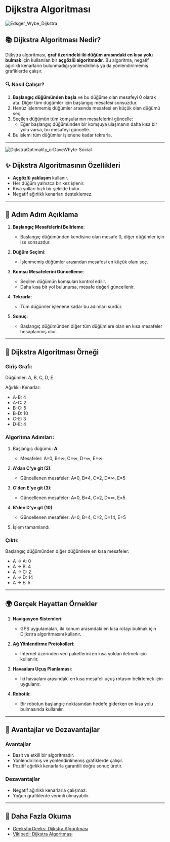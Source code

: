 # Dijkstra Algoritması

![Edsger_Wybe_Dijkstra](https://github.com/user-attachments/assets/d4e7705c-7e2a-4387-9a67-d679db4f8e36)

## 📚 Dijkstra Algoritması Nedir?

Dijkstra algoritması, **graf üzerindeki iki düğüm arasındaki en kısa yolu bulmak** için kullanılan bir **açgözlü algoritmadır**. Bu algoritma, negatif ağırlıklı kenarların bulunmadığı yönlendirilmiş ya da yönlendirilmemiş grafiklerde çalışır.

### 🔍 Nasıl Çalışır?
1. **Başlangıç düğümünden başla** ve bu düğüme olan mesafeyi 0 olarak ata. Diğer tüm düğümler için başlangıç mesafesi sonsuzdur.
2. Henüz işlenmemiş düğümler arasında mesafesi en küçük olan düğümü seç.
3. Seçilen düğümün tüm komşularının mesafelerini güncelle:
   - Eğer başlangıç düğümünden bir komşuya ulaşmanın daha kısa bir yolu varsa, bu mesafeyi güncelle.
4. Bu işlemi tüm düğümler işlenene kadar tekrarla.

---

![DijkstraOptimality_crDaveWhyte-Social](https://github.com/user-attachments/assets/b5bcebe8-0212-4983-8d0f-ee5e5c624f70)


## ✨ Dijkstra Algoritmasının Özellikleri
- **Açgözlü yaklaşım** kullanır.
- Her düğüm yalnızca bir kez işlenir.
- Kısa yolları hızlı bir şekilde bulur.
- Negatif ağırlıklı kenarları desteklemez.

---

## 🚀 Adım Adım Açıklama

1. **Başlangıç Mesafelerini Belirleme**:
   - Başlangıç düğümünden kendisine olan mesafe 0, diğer düğümler için ise sonsuzdur.

2. **Düğüm Seçimi**:
   - İşlenmemiş düğümler arasından mesafesi en küçük olanı seç.

3. **Komşu Mesafelerini Güncelleme**:
   - Seçilen düğümün komşuları kontrol edilir.
   - Daha kısa bir yol bulunursa, mesafe değeri güncellenir.

4. **Tekrarla**:
   - Tüm düğümler işlenene kadar bu adımları sürdür.

5. **Sonuç**:
   - Başlangıç düğümünden diğer tüm düğümlere olan en kısa mesafeler hesaplanmış olur.

---

## 📖 Dijkstra Algoritması Örneği

### Giriş Grafı:
Düğümler: A, B, C, D, E

Ağırlıklı Kenarlar:
- A-B: 4
- A-C: 2
- B-C: 5
- B-D: 10
- C-E: 3
- D-E: 4

### Algoritma Adımları:
1. Başlangıç düğümü: **A**
   - Mesafeler: A=0, B=∞, C=∞, D=∞, E=∞

2. **A'dan C'ye git (2)**:
   - Güncellenen mesafeler: A=0, B=4, C=2, D=∞, E=5

3. **C'den E'ye git (3)**:
   - Güncellenen mesafeler: A=0, B=4, C=2, D=∞, E=5

4. **B'den D'ye git (10)**:
   - Güncellenen mesafeler: A=0, B=4, C=2, D=14, E=5

5. İşlem tamamlandı.

### Çıktı:
Başlangıç düğümünden diğer düğümlere en kısa mesafeler:
- A -> A: 0
- A -> B: 4
- A -> C: 2
- A -> D: 14
- A -> E: 5

---

## 🌍 Gerçek Hayattan Örnekler

1. **Navigasyon Sistemleri**:
   - GPS uygulamaları, iki konum arasındaki en kısa rotayı bulmak için Dijkstra algoritmasını kullanır.

2. **Ağ Yönlendirme Protokolleri**:
   - İnternet üzerinden veri paketlerini en kısa yoldan iletmek için kullanılır.

3. **Havaalanı Uçuş Planlaması**:
   - İki havaalanı arasındaki en kısa mesafeli uçuş rotasını belirlemek için uygulanır.

4. **Robotik**:
   - Bir robotun başlangıç noktasından hedefe giderken en kısa yolu bulmasında kullanılır.

---

## 🌟 Avantajlar ve Dezavantajlar

### Avantajlar
- Basit ve etkili bir algoritmadır.
- Yönlendirilmiş ve yönlendirilmemiş grafiklerde çalışır.
- Pozitif ağırlıklı kenarlarla garantili doğru sonuç üretir.

### Dezavantajlar
- Negatif ağırlıklı kenarlarla çalışmaz.
- Yoğun grafiklerde verimli olmayabilir.

---

## 📖 Daha Fazla Okuma
- [GeeksforGeeks: Dijkstra Algoritması](https://www.geeksforgeeks.org/dijkstras-shortest-path-algorithm-greedy-algo-7/)
- [Vikipedi: Dijkstra Algoritması](https://tr.wikipedia.org/wiki/Dijkstra%27n%C4%B1n_algoritmas%C4%B1)


